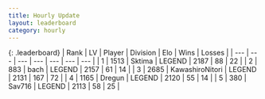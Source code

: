 ```yaml
---
title: Hourly Update
layout: leaderboard
category: hourly
---
```


{: .leaderboard}
| Rank | LV | Player | Division | Elo | Wins | Losses |
| --- | --- | --- | --- | --- | --- | --- |
| <span data-change="0">1</span> | 1513 | <span title="ID: 353063">Sktima</span> | LEGEND | <span data-change="0">2187</span> | <span data-change="0">88</span> | <span data-change="0">22</span> |
| <span data-change="0">2</span> | 883 | <span title="ID: 281795">bach</span> | LEGEND | <span data-change="0">2157</span> | <span data-change="0">61</span> | <span data-change="0">14</span> |
| <span data-change="0">3</span> | 2685 | <span title="ID: 164871">KawashiroNitori</span> | LEGEND | <span data-change="0">2131</span> | <span data-change="0">167</span> | <span data-change="0">72</span> |
| <span data-change="0">4</span> | 1165 | <span title="ID: 337810">Dregun</span> | LEGEND | <span data-change="0">2120</span> | <span data-change="0">55</span> | <span data-change="0">14</span> |
| <span data-change="0">5</span> | 380 | <span title="ID: 556277">Sav716</span> | LEGEND | <span data-change="0">2113</span> | <span data-change="0">58</span> | <span data-change="0">25</span> |